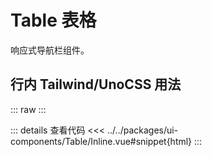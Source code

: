 # Table 表格

响应式导航栏组件。

<script setup>
  import InlineTable from 'ui-components/Table/Inline.vue'
  // import CssTable from 'ui-components/css-class/Table/CssClass.vue'
</script>

## 行内 Tailwind/UnoCSS 用法
::: raw
<InlineTable />
:::

::: details 查看代码
<<< ../../packages/ui-components/Table/Inline.vue#snippet{html}
:::

<!-- ## CSS 类用法

::: raw
使用预定义的CSS类来构建导航栏
<CssTable />
:::

::: details 查看代码
::: code-group
<<< ../../packages/ui-components/css-class/Table/CssClass.vue#snippet{html}[html]
<<< ../../packages/ui-components/css-class/Table/index.css
::: -->
